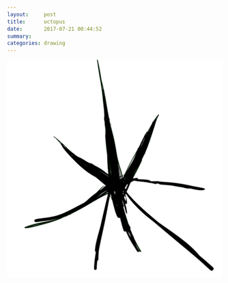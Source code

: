 ```yaml
---
layout:     post
title:      octopus
date:       2017-07-21 00:44:52
summary:    
categories: drawing
---
```

![octopus](/images/diary/octopus.png "huhuhu")
